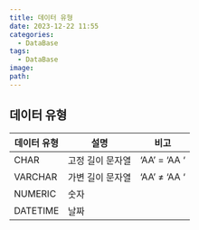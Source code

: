 ```yaml
---
title: 데이터 유형
date: 2023-12-22 11:55
categories:
  - DataBase
tags:
  - DataBase
image: 
path:
---
```


## 데이터 유형

|데이터 유형|설명|비고|
|---|---|---|
|CHAR|고정 길이 문자열|‘AA’ = ‘AA ‘|
|VARCHAR|가변 길이 문자열|‘AA’ ≠ ‘AA ‘|
|NUMERIC|숫자||
|DATETIME|날짜||
